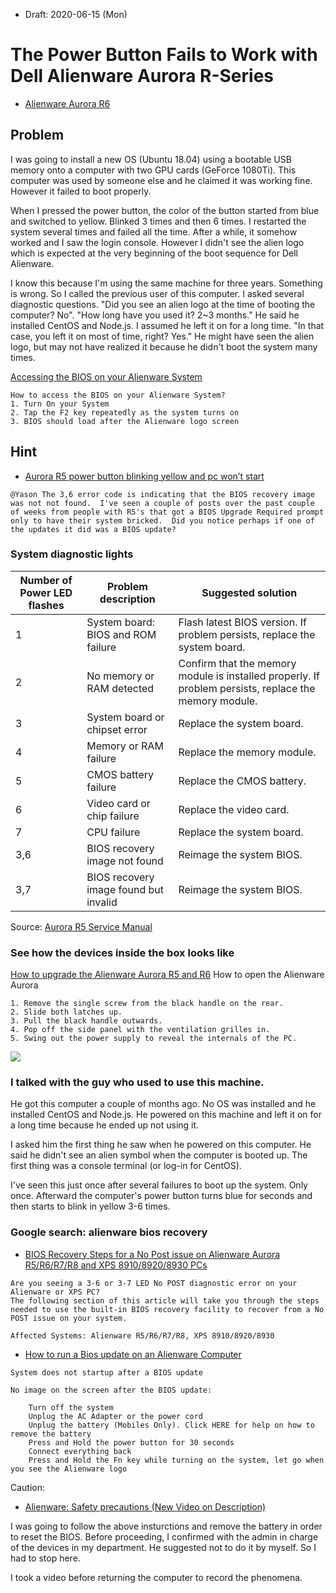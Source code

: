 * Draft: 2020-06-15 (Mon)
# The Power Button Fails to Work with Dell Alienware Aurora R-Series
* [Alienware Aurora R6](https://www.dell.com/support/home/en-us/product-support/product/alienware-aurora-r6-desktop/docs)

## Problem
I was going to install a new OS (Ubuntu 18.04) using a bootable USB memory onto a computer with two GPU cards (GeForce 1080Ti). This computer was used by someone else and he claimed it was working fine. However it failed to boot properly. 

When I pressed the power button, the color of the button started from blue and switched to yellow. Blinked 3 times and then 6 times. I restarted the system several times and failed all the time. After a while, it somehow worked and I saw the login console. However I didn't see the alien logo which is expected at the very beginning of the boot sequence for Dell Alienware. 

I know this because I'm using the same machine for three years. Something is wrong. So I called the previous user of this computer. I asked several diagnostic questions. "Did you see an alien logo at the time of booting the computer? No". "How long have you used it? 2~3 months." He said he installed CentOS and Node.js. I assumed he left it on for a long time. "In that case, you left it on most of time, right? Yes." He might have seen the alien logo, but may not have realized it because he didn't boot the system many times.

[Accessing the BIOS on your Alienware System](https://www.dell.com/support/article/ko-kr/sln304847/accessing-the-bios-on-your-alienware-system?lang=en)
```
How to access the BIOS on your Alienware System?
1. Turn On your System
2. Tap the F2 key repeatedly as the system turns on
3. BIOS should load after the Alienware logo screen
```
## Hint
* [Aurora R5 power button blinking yellow and pc won’t start](https://www.dell.com/community/Alienware-Desktops/Aurora-R5-power-button-blinking-yellow-and-pc-won-t-start/td-p/6072008)
```
@Yason The 3,6 error code is indicating that the BIOS recovery image was not not found.  I've seen a couple of posts over the past couple of weeks from people with R5's that got a BIOS Upgrade Required prompt only to have their system bricked.  Did you notice perhaps if one of the updates it did was a BIOS update?
```
### System diagnostic lights
| Number of Power LED flashes | Problem description                   | Suggested solution                                                                                    |
|-----------------------------|---------------------------------------|-------------------------------------------------------------------------------------------------------|
| 1                           | System board: BIOS and ROM failure    | Flash latest BIOS version. If problem persists, replace the system board.                             |
| 2                           | No memory or RAM detected             | Confirm that the memory module is installed properly. If problem persists, replace the memory module. |
| 3                           | System board or chipset error         | Replace the system board.                                                                             |
| 4                           | Memory or RAM failure                 | Replace the memory module.                                                                            |
| 5                           | CMOS battery failure                  | Replace the CMOS battery.                                                                             |
| 6                           | Video card or chip failure            | Replace the video card.                                                                               |
| 7                           | CPU failure                           | Replace the system board.                                                                             |
| 3,6                         | BIOS recovery image not found         | Reimage the system BIOS.                                                                              |
| 3,7                         | BIOS recovery image found but invalid | Reimage the system BIOS.                                                                              |

Source: [Aurora R5 Service Manual](https://www.dell.com/support/manuals/us/en/04/alienware-aurora-r5-desktop/alienware-aurora-r5-sm/system-diagnostic-lights?guid=guid-a862de3c-1031-4adc-b3a5-c84676da1852&lang=en-us)

### See how the devices inside the box looks like
[How to upgrade the Alienware Aurora R5 and R6](https://www.windowscentral.com/how-upgrade-alienware-aurora-r5-and-r6)
How to open the Alienware Aurora
```
1. Remove the single screw from the black handle on the rear.
2. Slide both latches up.
3. Pull the black handle outwards.
4. Pop off the side panel with the ventilation grilles in.
5. Swing out the power supply to reveal the internals of the PC.
```
<img src="https://www.windowscentral.com/sites/wpcentral.com/files/styles/w830_wm_brw/public/field/image/2017/02/aurora-rear-howto.jpg?itok=m5BtSYb5">

### I talked with the guy who used to use this machine.
He got this computer a couple of months ago. No OS was installed and he installed CentOS and Node.js. He powered on this machine and left it on for a long time because he ended up not using it.

I asked him the first thing he saw when he powered on this computer. He said he didn't see an alien symbol when the computer is booted up. The first thing was a console terminal (or log-in for CentOS).

I've seen this just once after several failures to boot up the system. Only once. Afterward the computer's power button turns blue for seconds and then starts to blink in yellow 3-6 times.

### Google search: alienware bios recovery
* [BIOS Recovery Steps for a No Post issue on Alienware Aurora R5/R6/R7/R8 and XPS 8910/8920/8930 PCs](https://www.dell.com/support/article/en-us/sln309785/bios-recovery-steps-for-a-no-post-issue-on-alienware-aurora-r5-r6-r7-r8-and-xps-8910-8920-8930-pcs?lang=en)
```
Are you seeing a 3-6 or 3-7 LED No POST diagnostic error on your Alienware or XPS PC?
The following section of this article will take you through the steps needed to use the built-in BIOS recovery facility to recover from a No POST issue on your system.

Affected Systems: Alienware R5/R6/R7/R8, XPS 8910/8920/8930
```
* [How to run a Bios update on an Alienware Computer](https://www.dell.com/support/article/en-us/sln148359/how-to-run-a-bios-update-on-an-alienware-computer?lang=en)
```
System does not startup after a BIOS update

No image on the screen after the BIOS update:

    Turn off the system
    Unplug the AC Adapter or the power cord
    Unplug the battery (Mobiles Only). Click HERE for help on how to remove the battery
    Press and Hold the power button for 30 seconds
    Connect everything back
    Press and Hold the Fn key while turning on the system, let go when you see the Alienware logo
```
Caution:
* [Alienware: Safety precautions (New Video on Description)](https://www.youtube.com/watch?v=w75LEsUStpM)

I was going to follow the above insturctions and remove the battery in order to reset the BIOS. Before proceeding, I confirmed with the admin in charge of the devices in my department. He suggested not to do it by myself. So I had to stop here.

I took a video before returning the computer to record the phenomena. 
